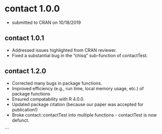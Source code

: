 
## <!-- NEWS.md is generated from NEWS.Rmd. Please edit that file -->

# contact 1.0.0

  - submitted to CRAN on 10/18/2019

## contact 1.0.1

  - Addressed issues highlighted from CRAN reviewer.
  - Fixed a substantial bug in the “chisq” sub-function of contactTest.

## contact 1.2.0

  - Corrected many bugs in package functions.
  - Improved efficiency (e.g., run time, local memory usage, etc.) of
    package functions
  - Ensured compatability with R 4.0.0.
  - Updated package citation (because our paper was accepted for
    publication\!)
  - Broke contact::contactTest into multiple functions - contactTest is
    now defunct.

\`\`\`
